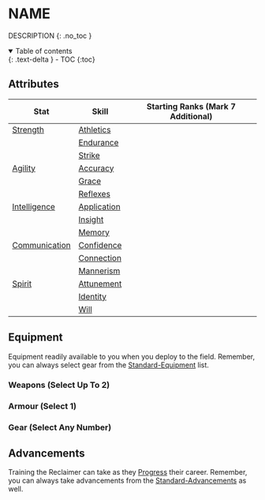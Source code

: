 # NAME
DESCRIPTION
{: .no_toc }

<details open markdown="block">
  <summary>
    Table of contents
  </summary>
  {: .text-delta }
- TOC
{:toc}
</details>


## Attributes

| Stat                                | Skill                                        | Starting Ranks (Mark 7 Additional) |
| ----------------------------------- | -------------------------------------------- | ---------------------------------- |
| [Strength](Core/Strength)           | [Athletics](Core/Strength#Athletics)         |                                    |
|                                     | [Endurance](Core/Strength#Endurance)         |                                    |
|                                     | [Strike](Core/Strength#Strike)               |                                    |
| [Agility](Core/Agility)             | [Accuracy](Core/Agility#Accuracy)            |                                    |
|                                     | [Grace](Core/Agility#Grace)                  |                                    |
|                                     | [Reflexes](Core/Agility#Reflexes)            |                                    |
| [Intelligence](Core/Intelligence)   | [Application](Core/Intelligence#Application) |                                    |
|                                     | [Insight](Core/Intelligence#Insight)         |                                    |
|                                     | [Memory](Core/Intelligence#Memory)           |                                    |
| [Communication](Core/Communication) | [Confidence](Core/Communication#Confidence)  |                                    |
|                                     | [Connection](Core/Communication#Connection)  |                                    |
|                                     | [Mannerism](Core/Communication#Mannerism)    |                                    |
| [Spirit](Core/Spirit)               | [Attunement](Core/Spirit#Attunement)         |                                    |
|                                     | [Identity](Core/Spirit#Identity)             |                                    |
|                                     | [Will](Core/Spirit#Will)                     |                                    |

## Equipment
Equipment readily available to you when you deploy to the field. Remember, you can always select gear from the [Standard-Equipment](Game/Standard-Equipment) list.

### Weapons (Select Up To 2)

### Armour (Select 1)

### Gear (Select Any Number)


## Advancements
Training the Reclaimer can take as they [Progress](Game/Progress) their career. Remember, you can always take advancements from the [Standard-Advancements](Game/Standard-Advancements) as well.


